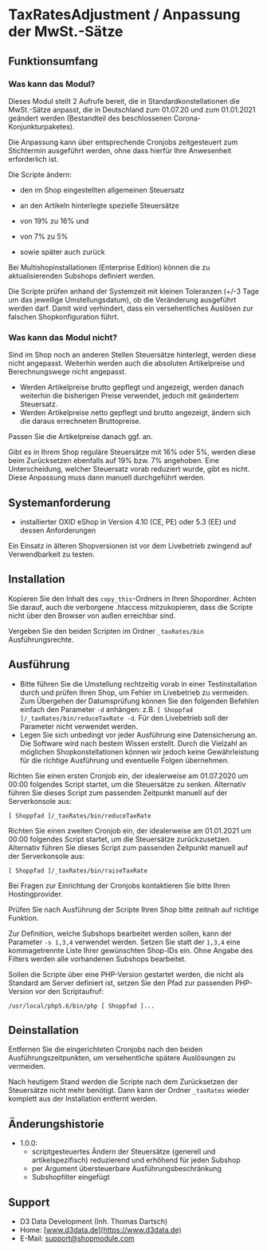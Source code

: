 # TaxRatesAdjustment / Anpassung der MwSt.-Sätze

## Funktionsumfang

### Was kann das Modul?

Dieses Modul stellt 2 Aufrufe bereit, die in Standardkonstellationen die MwSt.-Sätze anpasst, die in Deutschland zum 01.07.20 und zum 01.01.2021 geändert werden (Bestandteil des beschlossenen Corona-Konjunkturpaketes). 

Die Anpassung kann über entsprechende Cronjobs zeitgesteuert zum Stichtermin ausgeführt werden, ohne dass hierfür Ihre Anwesenheit erforderlich ist.

Die Scripte ändern:
- den im Shop eingestellten allgemeinen Steuersatz
- an den Artikeln hinterlegte spezielle Steuersätze

- von 19% zu 16% und
- von 7% zu 5%
- sowie später auch zurück

Bei Multishopinstallationen (Enterprise Edition) können die zu aktualisierenden Subshops definiert werden.

Die Scripte prüfen anhand der Systemzeit mit kleinen Toleranzen (+/-3 Tage um das jeweilige Umstellungsdatum), ob die Veränderung ausgeführt werden darf. Damit wird verhindert, dass ein versehentliches Auslösen zur falschen Shopkonfiguration führt.

### Was kann das Modul nicht?

Sind im Shop noch an anderen Stellen Steuersätze hinterlegt, werden diese nicht angepasst.
Weiterhin werden auch die absoluten Artikelpreise und Berechnungswege nicht angepasst.

- Werden Artikelpreise brutto gepflegt und angezeigt, werden danach weiterhin die bisherigen Preise verwendet, jedoch mit geändertem Steuersatz.
- Werden Artikelpreise netto gepflegt und brutto angezeigt, ändern sich die daraus errechneten Bruttopreise.

Passen Sie die Artikelpreise danach ggf. an.

Gibt es in Ihrem Shop reguläre Steuersätze mit 16% oder 5%, werden diese beim Zurücksetzen ebenfalls auf 19% bzw. 7% angehoben. Eine Unterscheidung, welcher Steuersatz vorab reduziert wurde, gibt es nicht. Diese Anpassung muss dann manuell durchgeführt werden. 

## Systemanforderung

- installierter OXID eShop in Version 4.10 (CE, PE) oder 5.3 (EE) und dessen Anforderungen

Ein Einsatz in älteren Shopversionen ist vor dem Livebetrieb zwingend auf Verwendbarkeit zu testen.

## Installation

Kopieren Sie den Inhalt des `copy_this`-Ordners in Ihren Shopordner. Achten Sie darauf, auch die verborgene .htaccess mitzukopieren, dass die Scripte nicht über den Browser von außen erreichbar sind.

Vergeben Sie den beiden Scripten im Ordner `_taxRates/bin` Ausführungsrechte.

## Ausführung

- Bitte führen Sie die Umstellung rechtzeitig vorab in einer Testinstallation durch und prüfen Ihren Shop, um Fehler im Livebetrieb zu vermeiden. Zum Übergehen der Datumsprüfung können Sie den folgenden Befehlen einfach den Parameter `-d` anhängen: z.B. `[ Shoppfad ]/_taxRates/bin/reduceTaxRate -d`. Für den Livebetrieb soll der Parameter nicht verwendet werden.
- Legen Sie sich unbedingt vor jeder Ausführung eine Datensicherung an. Die Software wird nach bestem Wissen erstellt. Durch die Vielzahl an möglichen Shopkonstellationen können  wir jedoch keine Gewährleistung für die richtige Ausführung und eventuelle Folgen übernehmen.

Richten Sie einen ersten Cronjob ein, der idealerweise am 01.07.2020 um 00:00 folgendes Script startet, um die Steuersätze zu senken. Alternativ führen Sie dieses Script zum passenden Zeitpunkt manuell auf der Serverkonsole aus:

```
[ Shoppfad ]/_taxRates/bin/reduceTaxRate
```

Richten Sie einen zweiten Cronjob ein, der idealerweise am 01.01.2021 um 00:00 folgendes Script startet, um die Steuersätze zurückzusetzen. Alternativ führen Sie dieses Script zum passenden Zeitpunkt manuell auf der Serverkonsole aus:

```
[ Shoppfad ]/_taxRates/bin/raiseTaxRate
```

Bei Fragen zur Einrichtung der Cronjobs kontaktieren Sie bitte Ihren Hostingprovider.

Prüfen Sie nach Ausführung der Scripte Ihren Shop bitte zeitnah auf richtige Funktion.

Zur Definition, welche Subshops bearbeitet werden sollen, kann der Parameter `-s 1,3,4` verwendet werden. Setzen Sie statt der `1,3,4` eine kommagetrennte Liste Ihrer gewünschten Shop-IDs ein. Ohne Angabe des Filters werden alle vorhandenen Subshops bearbeitet.

Sollen die Scripte über eine PHP-Version gestartet werden, die nicht als Standard am Server definiert ist, setzen Sie den Pfad zur passenden PHP-Version vor den Scriptaufruf:

```
/usr/local/php5.6/bin/php [ Shoppfad ]...
```

## Deinstallation

Entfernen Sie die eingerichteten Cronjobs nach den beiden Ausführungszeitpunkten, um versehentliche spätere Auslösungen zu vermeiden.

Nach heutigem Stand werden die Scripte nach dem Zurücksetzen der Steuersätze nicht mehr benötigt. Dann kann der Ordner `_taxRates` wieder komplett aus der Installation entfernt werden.

## Änderungshistorie

- 1.0.0: 
  - scriptgesteuertes Ändern der Steuersätze (generell und artikelspezifisch) reduzierend und erhöhend für jeden Subshop
  - per Argument übersteuerbare Ausführungsbeschränkung
  - Subshopfilter eingefügt
  
## Support

- D3 Data Development (Inh. Thomas Dartsch)
- Home: [www.d3data.de](https://www.d3data.de)
- E-Mail: support@shopmodule.com
